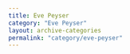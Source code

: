 ```yaml
---
title: Eve Peyser
category: "Eve Peyser"
layout: archive-categories
permalink: "category/eve-peyser"
---
```

